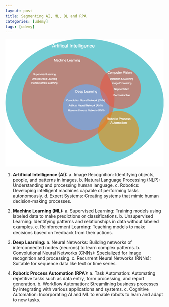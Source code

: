 ```yaml
---
layout: post
title: Segmenting AI, ML, DL and RPA
categories: [udemy]
tags: [udemy]
---
```


![Segmentation of AL,ML,DL & RPA](/assets/img/artificialintelligence/AI-ML-DL-and-RPA.png)


1. **Artificial Intelligence (AI):**
    a. Image Recognition: Identifying objects, people, and patterns in images.
    b. Natural Language Processing (NLP): Understanding and processing human language.
    c. Robotics: Developing intelligent machines capable of performing tasks autonomously.
    d. Expert Systems: Creating systems that mimic human decision-making processes.

2. **Machine Learning (ML):**
    a. Supervised Learning: Training models using labeled data to make predictions or classifications.
    b. Unsupervised Learning: Identifying patterns and relationships in data without labeled examples.
    c. Reinforcement Learning: Teaching models to make decisions based on feedback from their actions.

3. **Deep Learning:**
    a. Neural Networks: Building networks of interconnected nodes (neurons) to learn complex patterns.
    b. Convolutional Neural Networks (CNNs): Specialized for image recognition and processing.
    c. Recurrent Neural Networks (RNNs): Suitable for sequence data like text or time series.
    
4. **Robotic Process Automation (RPA):**
    a. Task Automation: Automating repetitive tasks such as data entry, form processing, and report generation.
    b. Workflow Automation: Streamlining business processes by integrating with various applications and systems.
    c. Cognitive Automation: Incorporating AI and ML to enable robots to learn and adapt to new tasks.
